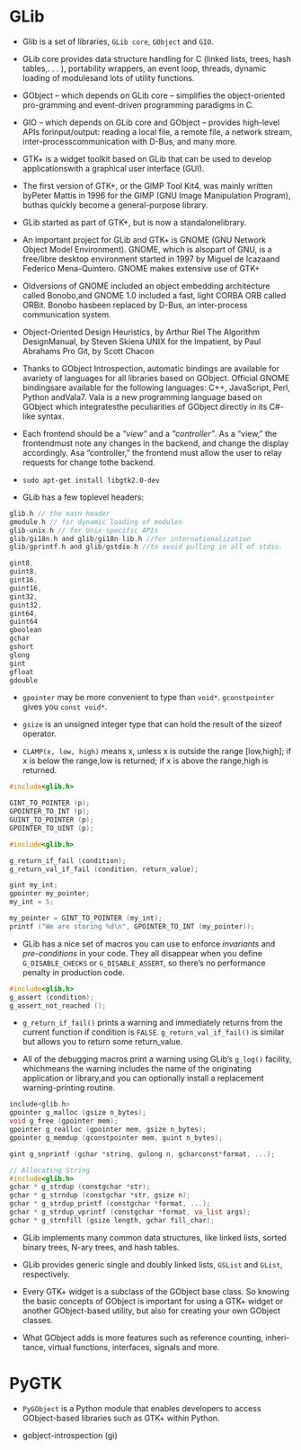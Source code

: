 # GLib

* Glib is a set of libraries, `GLib core`, `GObject` and `GIO`.

* GLib core provides data structure handling for C (linked lists, trees, hash tables,. . . ), portability wrappers, an event loop, threads, dynamic loading of modulesand lots of utility functions.

* GObject – which depends on GLib core – simplifies the object-oriented pro-gramming and event-driven programming paradigms in C. 

* GIO – which depends on GLib core and GObject – provides high-level APIs forinput/output: reading a local file, a remote file, a network stream, inter-processcommunication with D-Bus, and many more.

* GTK+ is a widget toolkit based on GLib that can be used to develop applicationswith a graphical user interface (GUI). 

* The first version of GTK+, or the GIMP Tool Kit4, was mainly written byPeter Mattis in 1996 for the GIMP (GNU Image Manipulation Program), buthas quickly become a general-purpose library.

*   GLib started as part of GTK+, but is now a standalonelibrary.

* An important project for GLib and GTK+ is GNOME (GNU Network Object Model Environment). GNOME, which is alsopart of GNU, is a free/libre desktop environment started in 1997 by Miguel de Icazaand Federico Mena-Quintero. GNOME makes extensive use of GTK+

*  Oldversions of GNOME included an object embedding architecture called Bonobo,and GNOME 1.0 included a fast, light CORBA ORB called ORBit. Bonobo hasbeen replaced by D-Bus, an inter-process communication system.

* Object-Oriented Design Heuristics, by Arthur Riel 
  The Algorithm DesignManual, by Steven Skiena 
 UNIX for the Impatient, by Paul Abrahams 
 Pro Git, by Scott Chacon

 * Thanks to GObject Introspection, automatic bindings are available for avariety of languages for all libraries based on GObject. Official GNOME bindingsare available for the following languages: C++, JavaScript, Perl, Python andVala7. Vala is a new programming language based on GObject which integratesthe peculiarities of GObject directly in its C#-like syntax. 

 * Each frontend should be a _"view"_ and a _"controller”_. As a “view,” the frontendmust note any changes in the backend, and change the display accordingly. Asa “controller,” the frontend must allow the user to relay requests for change tothe backend.

 * `sudo apt-get install libgtk2.0-dev`

 * GLib has a few toplevel headers:

 ```c
 glib.h // the main header
 gmodule.h // for dynamic loading of modules
 glib-unix.h // for Unix-specific APIs
 glib/gi18n.h and glib/gi18n-lib.h //for internationalization
 glib/gprintf.h and glib/gstdio.h //to avoid pulling in all of stdio.

 gint8, 
 guint8,
 gint16,
 guint16,
 gint32,
 guint32,
 gint64,
 guint64
 gboolean
 gchar
 gshort
 glong
 gint
 gfloat
 gdouble
 ```

 * `gpointer` may be more convenient to type than `void*`. `gconstpointer` gives you `const void*`.

 * `gsize` is an unsigned integer type that can hold the result of the sizeof operator.

 * `CLAMP(x, low, high)` means x, unless x is outside the range [low,high]; if x is below the range,low is returned; if x is above the range,high is returned.

 ```c
 #include<glib.h>

 GINT_TO_POINTER (p);
 GPOINTER_TO_INT (p);
 GUINT_TO_POINTER (p);
 GPOINTER_TO_UINT (p);
 ```

 ```c
 #include<glib.h>

 g_return_if_fail (condition);
 g_return_val_if_fail (condition, return_value);
 ```

 ```c
 gint my_int;
 gpointer my_pointer;
 my_int = 5;
 
 my_pointer = GINT_TO_POINTER (my_int);
 printf ("We are storing %d\n", GPOINTER_TO_INT (my_pointer));
 ```

 * GLib has a nice set of macros you can use to enforce _invariants_ and _pre-conditions_ in your code.  They all disappear when you define `G_DISABLE_CHECKS` or `G_DISABLE_ASSERT`, so there’s no performance penalty in production code.

 ```c
 #include<glib.h>
 g_assert (condition);
 g_assert_not_reached ();
 ```

 * `g_return_if_fail()` prints a warning and immediately returns from the current function if condition is `FALSE`. `g_return_val_if_fail()` is similar but allows you to return some return_value.

 * All of the debugging macros print a warning using GLib’s `g_log()` facility, whichmeans the warning includes the name of the originating application or library,and you can optionally install a replacement warning-printing routine.

 ```c
 include<glib.h>
 gpointer g_malloc (gsize n_bytes);
 void g_free (gpointer mem);
 gpointer g_realloc (gpointer mem, gsize n_bytes);
 gpointer g_memdup (gconstpointer mem, guint n_bytes);
 ```

 ```c
 gint g_snprintf (gchar *string, gulong n, gcharconst*format, ...);
 ```

 ```c
 // Allocating String
 #include<glib.h>
 gchar * g_strdup (constgchar *str);
 gchar * g_strndup (constgchar *str, gsize n);
 gchar * g_strdup_printf (constgchar *format, ...);
 gchar * g_strdup_vprintf (constgchar *format, va_list args);
 gchar * g_strnfill (gsize length, gchar fill_char);
 ```

 * GLib implements many common data structures, like linked lists, sorted binary trees, N-ary trees, and hash tables.

 * GLib provides generic single and doubly linked lists, `GSList` and `GList`, respectively. 

 * Every GTK+ widget is a subclass of the GObject base class. So knowing the basic concepts of GObject is important for using a GTK+ widget or another GObject-based utility, but also for creating your own GObject classes.

 * What GObject adds is more features such as reference counting, inheri-tance, virtual functions, interfaces, signals and more.

 # PyGTK

 * `PyGObject` is a Python module that enables developers to access GObject-based libraries such as GTK+ within Python.

 * gobject-introspection (gi)